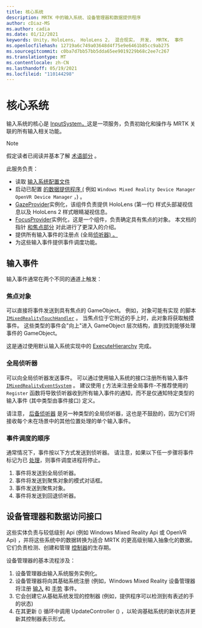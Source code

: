 ```yaml
---
title: 核心系统
description: MRTK 中的输入系统、设备管理器和数据提供程序
author: cDiaz-MS
ms.author: cadia
ms.date: 01/12/2021
keywords: Unity，HoloLens， HoloLens 2， 混合现实， 开发， MRTK， 事件
ms.openlocfilehash: 12719a6c749a03648d4f75e9e6461b85cc9ab275
ms.sourcegitcommit: c0ba7d7bb57bb5dda65ee9019229b68c2ee7c267
ms.translationtype: MT
ms.contentlocale: zh-CN
ms.lasthandoff: 05/19/2021
ms.locfileid: "110144298"
---
```

# <a name="core-system"></a>核心系统

输入系统的核心是 [InputSystem，](../features/input/overview.md)这是一项服务，负责初始化和操作与 MRTK 关联的所有输入相关功能。

> [!NOTE]
> 假定读者已阅读并基本了解 [术语部分](terminology.md) 。

此服务负责：

- 读取 [输入系统配置文件](../configuration/mixed-reality-configuration-guide.md#input-system-settings)
- 启动已配置 [的数据提供程序 (](../features/input/input-providers.md) 例如 `Windows Mixed Reality Device Manager` `OpenVR Device Manager` ，) 。
- [GazeProvider](xref:Microsoft.MixedReality.Toolkit.Input.IMixedRealityGazeProvider)实例化，该组件负责提供 HoloLens (第一代) 样式头部凝视信息以及 HoloLens 2 样式眼睛凝视信息。
- [FocusProvider](xref:Microsoft.MixedReality.Toolkit.Input.IMixedRealityFocusProvider)实例化，这是一个组件，负责确定具有焦点的对象。 本文档的指针 [和焦点部分](controllers-pointers-and-focus.md#pointers-and-focus) 对此进行了更深入的介绍。
- 提供所有输入事件的注册点 (全局[侦听器) 。](#global-listeners)
- 为这些输入事件提供事件调度功能。

## <a name="input-events"></a>输入事件

输入事件通常在两个不同的通道上触发：

### <a name="objects-in-focus"></a>焦点对象

可以直接将事件发送到具有焦点的 GameObject。 例如，对象可能有实现 的脚本 [`IMixedRealityTouchHandler`](xref:Microsoft.MixedReality.Toolkit.Input.IMixedRealityTouchHandler) 。
当焦点位于它附近的手上时，此对象将获取触摸事件。 这些类型的事件会"向上"进入 GameObject 层次结构，直到找到能够处理事件的 GameObject。

这是通过使用默认输入系统实现中的 [ExecuteHierarchy](https://docs.unity3d.com/ScriptReference/EventSystems.ExecuteEvents.ExecuteHierarchy.html) 完成。

### <a name="global-listeners"></a>全局侦听器

可以向全局侦听器发送事件。 可以通过使用输入系统的接口注册所有输入事件 [`IMixedRealityEventSystem`](xref:Microsoft.MixedReality.Toolkit.IMixedRealityEventSystem) 。 建议使用 [r](xref:Microsoft.MixedReality.Toolkit.IMixedRealityEventSystem.RegisterHandler%2A) 方法来注册全局事件-不推荐使用的 `Register` 函数将导致侦听器收到所有输入事件的通知，而不是仅通知特定类型的输入事件 (其中类型由事件接口) 定义。

请注意， [后备侦听器](xref:Microsoft.MixedReality.Toolkit.Input.MixedRealityInputSystem.PushFallbackInputHandler%2A) 是另一种类型的全局侦听器，这也是不鼓励的，因为它们将接收每个未在场景中的其他位置处理的单个输入事件。

### <a name="order-of-event-dispatch"></a>事件调度的顺序

通常情况下，事件按以下方式发送到侦听器。 请注意，如果以下任一步骤将事件标记为已 [处理](https://docs.unity3d.com/ScriptReference/EventSystems.AbstractEventData-used.html)，则事件调度进程将停止。

1. 事件将发送到全局侦听器。
2. 事件将发送到聚焦对象的模式对话框。
3. 事件发送到聚焦对象。
4. 事件将发送到回退侦听器。

## <a name="device-managers-and-data-providers"></a>设备管理器和数据访问接口

这些实体负责与较低级别 Api (例如 Windows Mixed Reality Api 或 OpenVR Api) ，并将这些系统中的数据转换为适合 MRTK 的更高级别输入抽象化的数据。 它们负责检测、创建和管理 [控制器](controllers-pointers-and-focus.md#controllers)的生存期。

设备管理器的基本流程涉及：

1. 设备管理器由输入系统服务实例化。
2. 设备管理器将向其基础系统注册 (例如，Windows Mixed Reality 设备管理器将注册 [输入](../features/input/input-events.md) 和 [手势](../features/input/gestures.md#gesture-events) 事件。
3. 它会创建它从基础系统发现的控制器 (例如，提供程序可以检测到有表述的手的状态) 
4. 在其更新 () 循环中调用 UpdateController () ，以轮询基础系统的新状态并更新其控制器表示形式。
